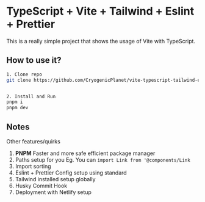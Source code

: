 # TypeScript + Vite + Tailwind + Eslint + Prettier


This is a really simple project that shows the usage of Vite with TypeScript.

## How to use it?

```bash
1. Clone repo
git clone https://github.com/CryogenicPlanet/vite-typescript-tailwind-eslint-boilerplate.git


2. Install and Run
pnpm i
pnpm dev
```

## Notes

Other features/quirks

1. **PNPM** Faster and more safe efficient package manager
2. Paths setup for you
   Eg. You can `import Link from '@components/Link`
3. Import sorting
4. Eslint + Prettier Config setup using standard
5. Tailwind installed setup globally
6. Husky Commit Hook
7. Deployment with Netlify setup
